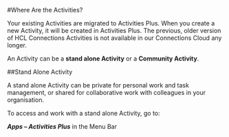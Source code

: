 #Where Are the Activities?

Your existing Activities are migrated to Activities Plus. When you create a new Activity, it will be created in Activities Plus. The previous, older version of HCL Connections Activities is not available in our Connections Cloud any longer.

An Activity can be a **stand alone Activity** or a **Community Activity**.

##Stand Alone Activity

A stand alone Activity can be private for personal work and task management, or shared for collaborative work with colleagues in your organisation.

To access and work with a stand alone Activity, go to:

**_Apps – Activities Plus_** in the Menu Bar

